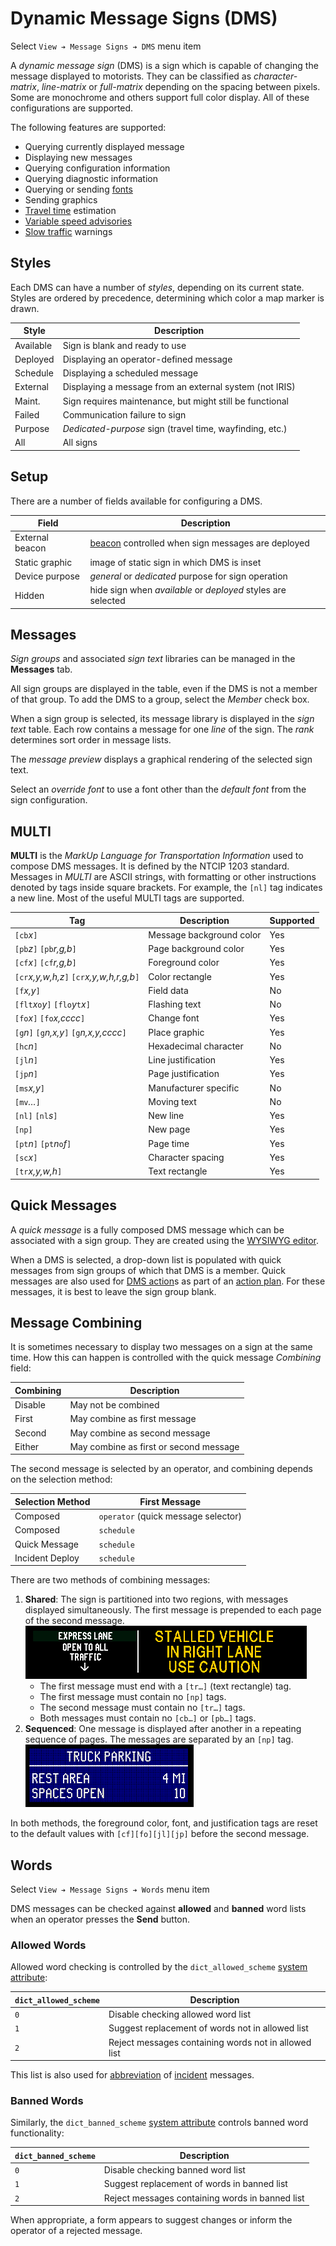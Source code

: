 # Dynamic Message Signs (DMS)

Select `View ➔ Message Signs ➔ DMS` menu item

A _dynamic message sign_ (DMS) is a sign which is capable of changing the
message displayed to motorists.  They can be classified as _character-matrix_,
_line-matrix_ or _full-matrix_ depending on the spacing between pixels.  Some
are monochrome and others support full color display.  All of these
configurations are supported.

The following features are supported:

* Querying currently displayed message
* Displaying new messages
* Querying configuration information
* Querying diagnostic information
* Querying or sending [fonts]
* Sending graphics
* [Travel time] estimation
* [Variable speed advisories]
* [Slow traffic] warnings

## Styles

Each DMS can have a number of _styles_, depending on its current state.  Styles
are ordered by precedence, determining which color a map marker is drawn.

Style     | Description
----------|---------------------------------------
Available | Sign is blank and ready to use
Deployed  | Displaying an operator-defined message
Schedule  | Displaying a scheduled message
External  | Displaying a message from an external system (not IRIS)
Maint.    | Sign requires maintenance, but might still be functional
Failed    | Communication failure to sign
Purpose   | _Dedicated-purpose_ sign (travel time, wayfinding, etc.)
All       | All signs

## Setup

There are a number of fields available for configuring a DMS.

Field           | Description
----------------|----------------------------------------------------
External beacon | [beacon] controlled when sign messages are deployed
Static graphic  | image of static sign in which DMS is inset
Device purpose  | _general_ or _dedicated_ purpose for sign operation
Hidden          | hide sign when _available_ or _deployed_ styles are selected

## Messages

_Sign groups_ and associated _sign text_ libraries can be managed in the
**Messages** tab.

All sign groups are displayed in the table, even if the DMS is not a member of
that group.  To add the DMS to a group, select the _Member_ check box.

When a sign group is selected, its message library is displayed in the _sign
text_ table.  Each row contains a message for one _line_ of the sign.  The
_rank_ determines sort order in message lists.

The _message preview_ displays a graphical rendering of the selected sign text.

Select an _override font_ to use a font other than the _default font_ from the
sign configuration.

## MULTI

**MULTI** is the _MarkUp Language for Transportation Information_ used to
compose DMS messages.  It is defined by the NTCIP 1203 standard.  Messages in
_MULTI_ are ASCII strings, with formatting or other instructions denoted by
tags inside square brackets.  For example, the `[nl]` tag indicates a new line.
Most of the useful MULTI tags are supported.

Tag                                           | Description              | Supported
----------------------------------------------|--------------------------|----------
`[cb`_x_`]`                                   | Message background color | Yes
`[pb`_z_`]` `[pb`_r,g,b_`]`                   | Page background color    | Yes
`[cf`_x_`]` `[cf`_r,g,b_`]`                   | Foreground color         | Yes
`[cr`_x,y,w,h,z_`]` `[cr`_x,y,w,h,r,g,b_`]`   | Color rectangle          | Yes
`[f`_x,y_`]`                                  | Field data               | No
`[flt`_x_`o`_y_`]` `[flo`_y_`t`_x_`]`         | Flashing text            | No
`[fo`_x_`]` `[fo`_x,cccc_`]`                  | Change font              | Yes
`[g`_n_`]` `[g`_n,x,y_`]` `[g`_n,x,y,cccc_`]` | Place graphic            | Yes
`[hc`_n_`]`                                   | Hexadecimal character    | No
`[jl`_n_`]`                                   | Line justification       | Yes
`[jp`_n_`]`                                   | Page justification       | Yes
`[ms`_x,y_`]`                                 | Manufacturer specific    | No
`[mv`_…_`]`                                   | Moving text              | No
`[nl]` `[nl`_s_`]`                            | New line                 | Yes
`[np]`                                        | New page                 | Yes
`[pt`_n_`]` `[pt`_n_`o`_f_`]`                 | Page time                | Yes
`[sc`_x_`]`                                   | Character spacing        | Yes
`[tr`_x,y,w,h_`]`                             | Text rectangle           | Yes

## Quick Messages

A _quick message_ is a fully composed DMS message which can be associated with a
sign group.  They are created using the [WYSIWYG editor].

When a DMS is selected, a drop-down list is populated with quick messages from
sign groups of which that DMS is a member.  Quick messages are also used for
[DMS action]s as part of an [action plan].  For these messages, it is best to
leave the sign group blank.

## Message Combining

It is sometimes necessary to display two messages on a sign at the same time.
How this can happen is controlled with the quick message _Combining_ field:

Combining | Description
----------|--------------------
Disable   | May not be combined
First     | May combine as first message
Second    | May combine as second message
Either    | May combine as first or second message

The second message is selected by an operator, and combining depends on the
selection method:

Selection Method | First Message
-----------------|------------------------------------
Composed         | `operator` (quick message selector)
Composed         | `schedule`
Quick Message    | `schedule`
Incident Deploy  | `schedule`

There are two methods of combining messages:

1. **Shared**: The sign is partitioned into two regions, with messages displayed
   simultaneously.  The first message is prepended to each page of the second
   message.
   ![](images/msg_combined_shared.gif)
   - The first message must end with a `[tr…]` (text rectangle) tag.
   - The first message must contain no `[np]` tags.
   - The second message must contain no `[tr…]` tags.
   - Both messages must contain no `[cb…]` or `[pb…]` tags.
2. **Sequenced**: One message is displayed after another in a repeating sequence
   of pages.  The messages are separated by an `[np]` tag.
   ![](images/msg_combined_sequenced.gif)

In both methods, the foreground color, font, and justification tags are reset to
the default values with `[cf][fo][jl][jp]` before the second message.

## Words

Select `View ➔ Message Signs ➔ Words` menu item

DMS messages can be checked against **allowed** and **banned** word lists when
an operator presses the **Send** button.

### Allowed Words

Allowed word checking is controlled by the `dict_allowed_scheme` [system
attribute]:

`dict_allowed_scheme` | Description
----------------------|-----------------------------------
`0`                   | Disable checking allowed word list
`1`                   | Suggest replacement of words not in allowed list
`2`                   | Reject messages containing words not in allowed list

This list is also used for [abbreviation] of [incident] messages.

### Banned Words

Similarly, the `dict_banned_scheme` [system attribute] controls banned word
functionality:

`dict_banned_scheme` | Description
---------------------|----------------------------------
`0`                  | Disable checking banned word list
`1`                  | Suggest replacement of words in banned list
`2`                  | Reject messages containing words in banned list

When appropriate, a form appears to suggest changes or inform the operator of a
rejected message.


[abbreviation]: incident_dms.html#abbreviation
[action plan]: action_plans.html
[beacon]: beacons.html
[DMS action]: action_plans.html#dms-actions
[fonts]: fonts.html
[incident]: incident_dms.html
[Slow traffic]: slow_warning.html
[system attribute]: system_attributes.html
[Travel time]: travel_time.html
[Variable speed advisories]: vsa.html
[WYSIWYG editor]: wysiwyg.html
